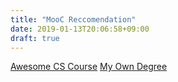 ```yaml
---
title: "MooC Reccomendation"
date: 2019-01-13T20:06:58+09:00
draft: true
---
```


[Awesome CS Course](https://github.com/prakhar1989/awesome-courses)
[My Own Degree](https://hackernoon.com/i-wanted-to-learn-computer-science-so-i-created-my-own-degree-heres-my-curriculum-bad56f28c278)